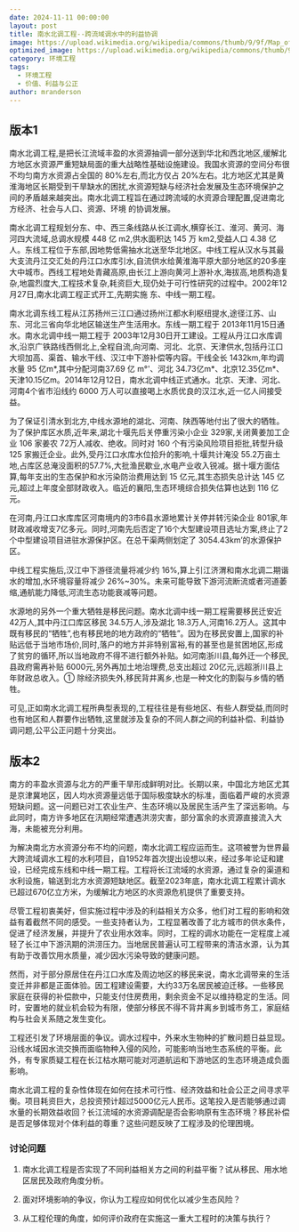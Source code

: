 ```yaml
---
date: 2024-11-11 00:00:00
layout: post
title: 南水北调工程--跨流域调水中的利益协调
image: https://upload.wikimedia.org/wikipedia/commons/thumb/9/9f/Map_of_the_South%E2%80%93North_Water_Transfer_Project_in_China_%28de%29.png/800px-Map_of_the_South%E2%80%93North_Water_Transfer_Project_in_China_%28de%29.png
optimized_image: https://upload.wikimedia.org/wikipedia/commons/thumb/9/9f/Map_of_the_South%E2%80%93North_Water_Transfer_Project_in_China_%28de%29.png/800px-Map_of_the_South%E2%80%93North_Water_Transfer_Project_in_China_%28de%29.png
category: 环境工程
tags:
  - 环境工程
  - 价值、利益与公正
author: mranderson
---
```



## 版本1

南水北调工程,是把长江流域丰盈的水资源抽调一部分送到华北和西北地区,缓解北方地区水资源严重短缺局面的重大战略性基础设施建设。我国水资源的空间分布很不均匀南方水资源占全国的 80%左右,而北方仅占 20%左右。北方地区尤其是黄淮海地区长期受到干旱缺水的困扰,水资源短缺与经济社会发展及生态环境保护之间的矛盾越来越突出。南水北调工程旨在通过跨流域的水资源合理配置,促进南北方经济、社会与人口、资源、环境
的协调发展。

南水北调工程规划分东、中、西三条线路从长江调水,横穿长江、淮河、黄河、海河四大流域,总调水规模 448 亿 m2,供水面积达 145 万 km2,受益人口 4.38 亿人。东线工程位于东部,因地势低需抽水北送至华北地区。中线工程从汉水与其最大支流丹江交汇处的丹江口水库引水,自流供水给黄淮海平原大部分地区的20多座大中城市。西线工程地处青藏高原,由长江上游向黄河上游补水,海拔高,地质构造复杂,地震烈度大,工程技术复杂,耗资巨大,现仍处于可行性研究的过程中。2002年12月27日,南水北调工程正式开工,先期实施
东、中线一期工程。

南水北调东线工程从江苏扬州三江口通过扬州江都水利枢纽提水,途径江苏、山东、河北三省向华北地区输送生产生活用水。东线一期工程于 2013年11月15日通水。南水北调中线一期工程于 2003年12月30日开工建设。工程从丹江口水库调水,沿京广铁路线西侧北上,全程自流,向河南、河北、北京、天津供水,包括丹江口大坝加高、渠首、输水干线、汉江中下游补偿等内容。干线全长 1432km,年均调水量 95 亿m*,其中分配河南37.69 亿 m°'、河北 34.73亿m*、北京12.35亿m*、天津10.15亿m。2014年12月12日，南水北调中线正式通水。北京、天津、河北、河南4个省市沿线约 6000 万人可以直接喝上水质优良的汉江水,近一亿人间接受益。

为了保证引清水到北方,中线水源地的湖北、河南、陕西等地付出了很大的牺牲。为了保护库区水质,近年来,湖北十堰先后关停重污染小企业 329家,关闭黄姜加工企业 106 家姜农 72万人减收、绝收。同时对 160 个有污染风险项目拒批,转型升级 125 家搬迁企业。此外,受丹江口水库水位拾升的影响,十堰共计淹没 55.2万亩土地,占库区总淹没面积的57.7%,大批渔民歇业,水电产业收入锐减。据十堰方面估算,每年支出的生态保护和水污染防治费用达到 15 亿元,其生态损失总计达 145 亿元,超过上年度全部财政收入。临近的襄阳,生态环境综合损失估算也达到 116 亿元。

在河南,丹江口水库库区河南境内的3市6县水源地累计关停并转污染企业 801家,年财政减收增支7亿多元。同时,河南先后否定了16个大型建设项目选址方案,终止了2个中型建设项目进驻水源保护区。在总干渠两侧划定了 3054.43km’的水源保护区。

中线工程实施后,汉江中下游径流量将减少约 16%,算上引江济渭和南水北调二期谐水的增加,水环境容量将减少 26%~30%。未来可能导致下游河流断流或者河道萎缩,通航能力降低,河流生态功能衰减等问题。

水源地的另外一个重大牺牲是移民问题。南水北调中线一期工程需要移民迁安近 42万人,其中丹江口库区移民 34.5万人,涉及湖北 18.3万人,河南16.2万人。这其中既有移民的“牺牲”,也有移民地的地方政府的“牺牲”。因为在移民安置上,国家的补贴远低于当地市场价,同时,落户的地方并非特别富裕,有的甚至也是贫困地区,形成了贫穷的循环,所以当地政府不得不进行额外补贴。如河南浙川县,每外迁一个移民,县政府需再补贴 6000元,另外再加土地治理费,总支出超过 20亿元,远超浙川县上年财政总收入。①
除经济损失外,移民背井离乡,也是一种文化的割裂与乡情的牺牲。

可见,正如南水北调工程所典型表现的,工程往往是有些地区、有些人群受益,而同时也有地区和人群要作出牺牲,这里就涉及复杂的不同人群之间的利益补偿、利益协调问题,公平公正问题十分突出。

## 版本2

南方的丰盈水资源与北方的严重干旱形成鲜明对比。长期以来，中国北方地区尤其是京津冀地区，因人均水资源量远低于国际极度缺水的标准，面临着严峻的水资源短缺问题。这一问题已对工农业生产、生态环境以及居民生活产生了深远影响。与此同时，南方许多地区在汛期经常遭遇洪涝灾害，部分富余的水资源直接流入大海，未能被充分利用。

为解决南北方水资源分布不均的问题，南水北调工程应运而生。这项被誉为世界最大跨流域调水工程的水利项目，自1952年首次提出设想以来，经过多年论证和建设，已经完成东线和中线一期工程。工程将长江流域的水资源，通过复杂的渠道和水利设施，输送到北方水资源短缺地区。截至2023年底，南水北调工程累计调水已超过670亿立方米，为缓解北方地区的水资源危机提供了重要支持。

尽管工程初衷美好，但实施过程中涉及的利益相关方众多，他们对工程的影响和效益有着截然不同的感受。一些支持者认为，工程显著改善了北方城市的供水条件，促进了经济发展，并提升了农业用水效率。同时，工程的调水功能在一定程度上减轻了长江中下游汛期的洪涝压力。当地居民普遍认可工程带来的清洁水源，认为其有助于改善饮用水质量，减少因水污染导致的健康问题。

然而，对于部分原居住在丹江口水库及周边地区的移民来说，南水北调带来的生活变迁并非都是正面体验。因工程建设需要，大约33万名居民被迫迁移。一些移民家庭在获得的补偿款中，只能支付住房费用，剩余资金不足以维持稳定的生活。同时，安置地的就业机会较为有限，使部分移民不得不背井离乡到城市务工，家庭结构与社会关系随之发生变化。

工程还引发了环境层面的争议。调水过程中，外来水生物种的扩散问题日益显现。沿线水域因水流交换而面临物种入侵的风险，可能影响当地生态系统的平衡。此外，有专家质疑工程在长江枯水期可能对河道航运和下游地区的生态环境造成负面影响。

南水北调工程的复杂性体现在如何在技术可行性、经济效益和社会公正之间寻求平衡。项目耗资巨大，总投资预计超过5000亿元人民币。这笔投入是否能够通过调水量的长期效益收回？长江流域的水资源调配是否会影响原有生态环境？移民补偿是否足够体现对个体利益的尊重？这些问题反映了工程涉及的伦理困境。

### 讨论问题

1. 南水北调工程是否实现了不同利益相关方之间的利益平衡？试从移民、用水地区居民及政府角度分析。

2. 面对环境影响的争议，你认为工程应如何优化以减少生态风险？

3. 从工程伦理的角度，如何评价政府在实施这一重大工程时的决策与执行？

